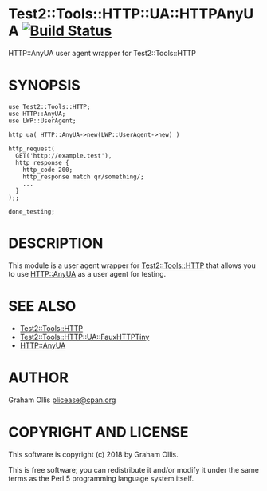 # Test2::Tools::HTTP::UA::HTTPAnyUA [![Build Status](https://secure.travis-ci.org/plicease/Test2-Tools-HTTP-UA-HTTPAnyUA.png)](http://travis-ci.org/plicease/Test2-Tools-HTTP-UA-HTTPAnyUA)

HTTP::AnyUA user agent wrapper for Test2::Tools::HTTP

# SYNOPSIS

    use Test2::Tools::HTTP;
    use HTTP::AnyUA;
    use LWP::UserAgent;
    
    http_ua( HTTP::AnyUA->new(LWP::UserAgent->new) )
    
    http_request(
      GET('http://example.test'),
      http_response {
        http_code 200;
        http_response match qr/something/;
        ...
      }
    );;
    
    done_testing;

# DESCRIPTION

This module is a user agent wrapper for [Test2::Tools::HTTP](https://metacpan.org/pod/Test2::Tools::HTTP) that allows you
to use [HTTP::AnyUA](https://metacpan.org/pod/HTTP::AnyUA) as a user agent for testing.

# SEE ALSO

- [Test2::Tools::HTTP](https://metacpan.org/pod/Test2::Tools::HTTP)
- [Test2::Tools::HTTP::UA::FauxHTTPTiny](https://metacpan.org/pod/Test2::Tools::HTTP::UA::FauxHTTPTiny)
- [HTTP::AnyUA](https://metacpan.org/pod/HTTP::AnyUA)

# AUTHOR

Graham Ollis <plicease@cpan.org>

# COPYRIGHT AND LICENSE

This software is copyright (c) 2018 by Graham Ollis.

This is free software; you can redistribute it and/or modify it under
the same terms as the Perl 5 programming language system itself.
